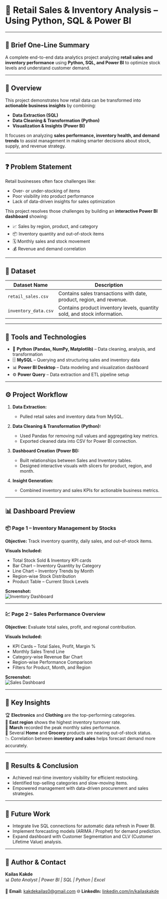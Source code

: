 
# 🏬 Retail Sales & Inventory Analysis – Using Python, SQL & Power BI

---

## 📘 **Brief One-Line Summary**
A complete end-to-end data analytics project analyzing **retail sales and inventory performance** using **Python, SQL, and Power BI** to optimize stock levels and understand customer demand.

---

## 🧭 **Overview**
This project demonstrates how retail data can be transformed into **actionable business insights** by combining:
- **Data Extraction (SQL)**
- **Data Cleaning & Transformation (Python)**
- **Visualization & Insights (Power BI)**

It focuses on analyzing **sales performance, inventory health, and demand trends** to assist management in making smarter decisions about stock, supply, and revenue strategy.

---

## ❓ **Problem Statement**
Retail businesses often face challenges like:
- Over- or under-stocking of items  
- Poor visibility into product performance  
- Lack of data-driven insights for sales optimization  

This project resolves those challenges by building an **interactive Power BI dashboard** showing:
- 📈 Sales by region, product, and category  
- 📦 Inventory quantity and out-of-stock items  
- 🗓️ Monthly sales and stock movement  
- 💰 Revenue and demand correlation  

---

## 🧩 **Dataset**
| Dataset Name | Description |
|---------------|-------------|
| `retail_sales.csv` | Contains sales transactions with date, product, region, and revenue. |
| `inventory_data.csv` | Contains product inventory levels, quantity sold, and stock information. |

---

## 🧠 **Tools and Technologies**
- 🐍 **Python (Pandas, NumPy, Matplotlib)** – Data cleaning, analysis, and transformation  
- 🗄️ **MySQL** – Querying and structuring sales and inventory data  
- 📊 **Power BI Desktop** – Data modeling and visualization dashboard  
- ⚙️ **Power Query** – Data extraction and ETL pipeline setup  

---

## ⚙️ **Project Workflow**
1. **Data Extraction:**  
   - Pulled retail sales and inventory data from MySQL.  

2. **Data Cleaning & Transformation (Python):**  
   - Used Pandas for removing null values and aggregating key metrics.  
   - Exported cleaned data into CSV for Power BI connection.  

3. **Dashboard Creation (Power BI):**  
   - Built relationships between Sales and Inventory tables.  
   - Designed interactive visuals with slicers for product, region, and month.  

4. **Insight Generation:**  
   - Combined inventory and sales KPIs for actionable business metrics.  

---

## 📊 **Dashboard Preview**

### 📦 Page 1 – Inventory Management by Stocks  
**Objective:** Track inventory quantity, daily sales, and out-of-stock items.  

**Visuals Included:**  
- Total Stock Sold & Inventory KPI cards  
- Bar Chart – Inventory Quantity by Category  
- Line Chart – Inventory Trends by Month  
- Region-wise Stock Distribution  
- Product Table – Current Stock Levels  

**Screenshot:**  
![Inventory Dashboard](https://github.com/kailaskakde/Retail-Sales-and-Inventory-Analysis-using-Python-SQL-PowerBI/blob/main/Screenshots/inventory_page.png)

---

### 💹 Page 2 – Sales Performance Overview  
**Objective:** Evaluate total sales, profit, and regional contribution.  

**Visuals Included:**  
- KPI Cards – Total Sales, Profit, Margin %  
- Monthly Sales Trend Line  
- Category-wise Revenue Bar Chart  
- Region-wise Performance Comparison  
- Filters for Product, Month, and Region  

**Screenshot:**  
![Sales Dashboard](https://github.com/kailaskakde/Retail-Sales-and-Inventory-Analysis-using-Python-SQL-PowerBI/blob/main/Screenshots/sales_page.png)

---


## 🧾 Key Insights

🏆 **Electronics** and **Clothing** are the top-performing categories.  
🧭 **East region** shows the highest inventory turnover rate.  
📅 **March** recorded the peak monthly sales performance.  
🚨 Several **Home** and **Grocery** products are nearing out-of-stock status.  
📉 Correlation between **inventory and sales** helps forecast demand more accurately.  

---

## 🏁 **Results & Conclusion**
- Achieved real-time inventory visibility for efficient restocking.
- Identified top-selling categories and slow-moving items.
- Empowered management with data-driven procurement and sales strategies. 

---

## 🔮 **Future Work**
- Integrate live SQL connections for automatic data refresh in Power BI.
- Implement forecasting models (ARIMA / Prophet) for demand prediction.
- Expand dashboard with Customer Segmentation and CLV (Customer Lifetime Value) analysis.

---

## 👤 **Author & Contact**
**Kailas Kakde**  
📊 *Data Analyst | Power BI | SQL | Python | Excel*  

📧 **Email:** kakdekailas0@gmail.com
🌐 **LinkedIn:** [linkedin.com/in/kailaskakde](https://linkedin.com/in/kailaskakde)  





